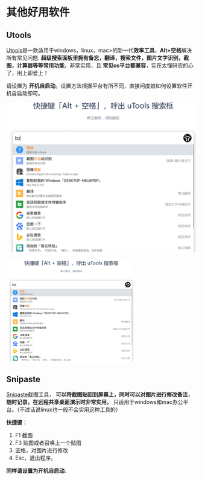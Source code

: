 # 其他好用软件

## Utools

[Utools](https://www.u.tools/)是一款适用于windows，linux，mac>的新一代**效率工具**，**Alt+空格**解决所有常见问题. **超级搜索面板里拥有备忘，翻译，搜索文件，图片文字识别，截图，计算器等等常用功能**，非常实用，且 **常见os平台都兼容**，实在太懂码农的心了，用上即爱上！

请设置为 **开机自启动**。设置方法根据平台有所不同，直接问度娘如何设置软件开机自启动即可。

![Utools](./%E5%85%B6%E4%BB%96%E5%A5%BD%E7%94%A8%E8%BD%AF%E4%BB%B6.assets/Utools.png)

<img src="%E5%85%B6%E4%BB%96%E5%A5%BD%E7%94%A8%E8%BD%AF%E4%BB%B6.assets/Utools.png" alt="Utools" style="zoom:33%;" />

## Snipaste

[Snipaste](https://www.snipaste.com/)截图工具， **可以将截图贴回到屏幕上，同时可以对图片进行修改备注，随时记录，在远程共享桌面演示时非常实用。** 只适用于windows和mac办公平台。（不过话说linux也一般不会实用这种工具的）

**快捷键**：

1. F1 截图
2. F3 贴图或者召唤上一个贴图
3. 空格，对图片进行修改
4. Esc，退出程序。

**同样请设置为开机自启动.**
